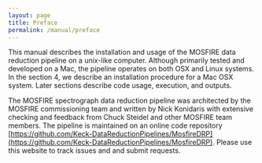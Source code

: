 ```yaml
---
layout: page
title: Preface
permalink: /manual/preface
---
```


This manual describes the installation and usage of the MOSFIRE data reduction pipeline on a unix-like computer. Although primarily tested and developed on a Mac, the pipeline operates on both OSX and Linux systems. In the section 4, we describe an installation procedure for a Mac OSX system. Later sections describe code usage, execution, and outputs.

The MOSFIRE spectrograph data reduction pipeline was architected by the MOSFIRE commissioning team and written by Nick Konidaris with extensive checking and feedback from Chuck Steidel and other MOSFIRE team members. The pipeline is maintained on an online code repository [https://github.com/Keck-DataReductionPipelines/MosfireDRP](https://github.com/Keck-DataReductionPipelines/MosfireDRP). Please use this website to track issues and and submit requests.
